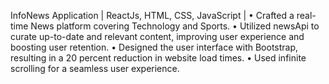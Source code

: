 InfoNews Application | ReactJs, HTML, CSS, JavaScript |
• Crafted a real-time News platform covering Technology and Sports.
• Utilized newsApi to curate up-to-date and relevant content, improving user experience and boosting user retention.
• Designed the user interface with Bootstrap, resulting in a 20 percent reduction in website load times.
• Used infinite scrolling for a seamless user experience.
